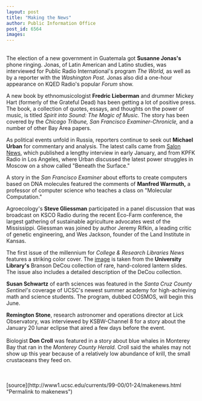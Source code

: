 ```yaml
---
layout: post
title: "Making the News"
author: Public Information Office
post_id: 6564
images:
---
```


<p>
  <br>
  The election of a new government in Guatemala got <b>Susanne Jonas's</b> phone ringing. Jonas, of Latin American and Latino studies, was interviewed for Public Radio International's program <i>The World,</i> as well as by a reporter with the <i>Washington Post.</i> Jonas also did a one-hour appearance on KQED Radio's popular <i>Forum</i> show.
</p>
<p>
  A new book by ethnomusicologist <b>Fredric Lieberman</b> and drummer Mickey Hart (formerly of the Grateful Dead) has been getting a lot of positive press. The book, a collection of quotes, essays, and thoughts on the power of music, is titled <i>Spirit into Sound: The Magic of Music.</i> The story has been covered by the <i>Chicago Tribune,</i> <i>San Francisco Examiner-Chronicle,</i> and a number of other Bay Area papers.
</p>
<p>
  As political events unfold in Russia, reporters continue to seek out <b>Michael Urban</b> for commentary and analysis. The latest calls came from <a href="http://www.salon.com/news/feature/2000/01/06/russia/index.html?CP=POI&amp;DN=310">Salon News,</a> which published a lengthy interview in early January, and from KPFK Radio in Los Angeles, where Urban discussed the latest power struggles in Moscow on a show called "Beneath the Surface."
</p>
<p>
  A story in the <i>San Francisco Examiner</i> about efforts to create computers based on DNA molecules featured the comments of <b>Manfred Warmuth,</b> a professor of computer science who teaches a class on "Molecular Computation."
</p>
<p>
  Agroecology's <b>Steve Gliessman</b> participated in a panel discussion that was broadcast on KSCO Radio during the recent Eco-Farm conference, the largest gathering of sustainable agriculture advocates west of the Mississippi. Gliessman was joined by author Jeremy Rifkin, a leading critic of genetic engineering, and Wes Jackson, founder of the Land Institute in Kansas.
</p>
<p>
  The first issue of the millennium for <i>College &amp; Research Libraries News</i> features a striking color cover. The <a href="slide.html">image</a> is taken from the <b>University Library's</b> Branson DeCou collection of rare, hand-colored lantern slides. The issue also includes a detailed description of the DeCou collection.
</p>
<p>
  <b>Susan Schwartz</b> of earth sciences was featured in the <i>Santa Cruz County</i> <i>Sentinel's</i> coverage of UCSC's newest summer academy for high-achieving math and science students. The program, dubbed COSMOS, will begin this June.
</p>
<p>
  <b>Remington Stone</b>, research astronomer and operations director at Lick Observatory, was interviewed by KSBW-Channel 8 for a story about the January 20 lunar eclipse that aired a few days before the event.<br>
  <br>
  Biologist <b>Don Croll</b> was featured in a story about blue whales in Monterey Bay that ran in the <i>Monterey County Herald.</i> Croll said the whales may not show up this year because of a relatively low abundance of krill, the small crustaceans they feed on.<br>
  <br>
  <br>
  <img align="bottom" alt=" " border="0" height="1" src="../../images/trans.gif" width="385">
</p>
[source](http://www1.ucsc.edu/currents/99-00/01-24/makenews.html "Permalink to makenews")
